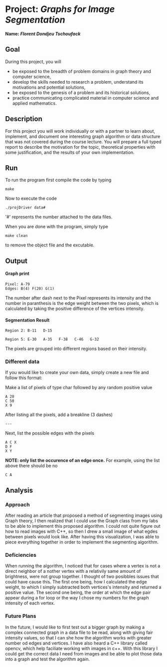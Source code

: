 # Project: *Graphs for Image Segmentation*

**Name:** ***Florent Dondjeu Tschoufack***

## Goal
During this project, you will
- be exposed to the breadth of problem domains in graph theory and computer science,
- develop the skills needed to research a problem, understand its motivations and potential solutions,
- be exposed to the genesis of a problem and its historical solutions,
- practice communicating complicated material in computer science and applied mathematics.

## Description
For this project you will work individually or with a partner to learn about, implement, and document one interesting graph algorithm or data structure that was not covered during the course lecture. You will prepare a full typed report to describe the motivation for the topic, theoretical properties with some justification, and the results of your own implementation.

## Run
To run the program first compile the code by typing

```
make
```

Now to execute the code

```
./projDriver data#
```

'#' represents the number attached to the data files.

When you are done with the program, simply type

```
make clean
```

to remove the object file and the excutable.

## Output

#### Graph print

```
Pixel: A-79
Edges: B(4) F(20) G(1)
```
The number after dash next to the Pixel represents its intensity and the number in paranthesis is the edge weight between the two pixels, which is calculated by taking the positive difference of the vertices intensity.

#### Segmentation Result

```
Region 2: B-11   D-15

Region 5: E-30   A-35   F-38   C-46   G-32
```

The pixels are grouped into different regions based on their intensity.

### Different data
If you would like to create your own data, simply create a new file and follow this format:

Make a list of pixels of type char followed by any random positive value

```
A 28
C 50
X 9
```

After listing all the pixels, add a breakline (3 dashes)

```
---
```

Next, list the possible edges with the pixels

```
A C X
D F
X Y
```

**NOTE: only list the occurence of an edge once.** For example, using the list above there should be no

```
C A
```

## Analysis

### Approach
After reading an article that proposed a method of segmenting images using Graph theory, I then realized that I could use the Graph class from my labs to be able to implement this proposed algorithm. I could not quite figure out how to read images with C++, so then I drew a small image of what egdes between pixels would look like. After having this visualization, I was able to piece everything together in order to implement the segmenting algorithm.

### Deficiencies
When running the algorithm, I noticed that for cases where a vertex is not a direct neighbor of a nother vertex with a relativily same amount of brightness, were not group together. I thought of two posibbles issues that could have cause this. The first one being, how I calculated the edge weight, to which I simply subtracted both vertices's intensity and returned a positive value. The second one being, the order at which the edge pair appear during a for loop or the way I chose my numbers for the graph intensity of each vertex.

### Future Plans
In the future, I would like to first test out a bigger graph by making a complex connected graph in a data file to be read, along with giving fair intensity values, so that I can she how the algorithm works with greater number od edges and vertices. I have also heard a C++ library called opencv, which help faciliate working with images in c++. With this library I could get the correct data I need from images and be able to plot those data into a graph and test the algorithm again.
